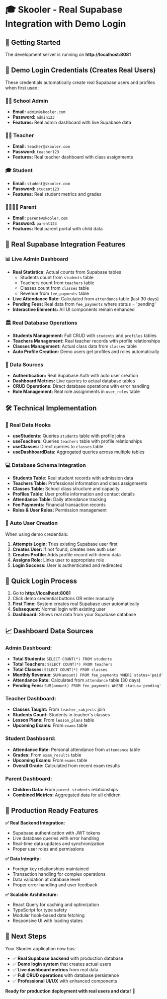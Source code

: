 # 🎓 Skooler - Real Supabase Integration with Demo Login

## 🚀 Getting Started

The development server is running on **http://localhost:8081**

## 🔐 Demo Login Credentials (Creates Real Users)

These credentials automatically create real Supabase users and profiles when first used:

### 👨‍💼 School Admin
- **Email:** `admin@skooler.com`
- **Password:** `admin123`
- **Features:** Real admin dashboard with live Supabase data

### 👩‍🏫 Teacher
- **Email:** `teacher@skooler.com`
- **Password:** `teacher123`
- **Features:** Real teacher dashboard with class assignments

### 🎓 Student
- **Email:** `student@skooler.com`
- **Password:** `student123`
- **Features:** Real student metrics and grades

### 👨‍👩‍👧‍👦 Parent
- **Email:** `parent@skooler.com`
- **Password:** `parent123`
- **Features:** Real parent portal with child data

## 🎨 Real Supabase Integration Features

### 📊 Live Admin Dashboard
- **Real Statistics:** Actual counts from Supabase tables
  - Students count from `students` table
  - Teachers count from `teachers` table
  - Classes count from `classes` table
  - Revenue from `fee_payments` table
- **Live Attendance Rate:** Calculated from `attendance` table (last 30 days)
- **Pending Fees:** Real data from `fee_payments` where status = 'pending'
- **Interactive Elements:** All UI components remain enhanced

### 🏛️ Real Database Operations
- **Students Management:** Full CRUD with `students` and `profiles` tables
- **Teachers Management:** Real teacher records with profile relationships
- **Classes Management:** Actual class data from `classes` table
- **Auto Profile Creation:** Demo users get profiles and roles automatically

### 📱 Data Sources
- **Authentication:** Real Supabase Auth with auto user creation
- **Dashboard Metrics:** Live queries to actual database tables
- **CRUD Operations:** Direct database operations with error handling
- **Role Management:** Real role assignments in `user_roles` table

## 🛠️ Technical Implementation

### 🔧 Real Data Hooks
- **useStudents:** Queries `students` table with profile joins
- **useTeachers:** Queries `teachers` table with profile relationships
- **useClasses:** Direct queries to `classes` table
- **useDashboardData:** Aggregated queries across multiple tables

### 💻 Database Schema Integration
- **Students Table:** Real student records with admission data
- **Teachers Table:** Professional information and class assignments
- **Classes Table:** School class structure and capacity
- **Profiles Table:** User profile information and contact details
- **Attendance Table:** Daily attendance tracking
- **Fee Payments:** Financial transaction records
- **Roles & User Roles:** Permission management

### 🎯 Auto User Creation
When using demo credentials:
1. **Attempts Login:** Tries existing Supabase user first
2. **Creates User:** If not found, creates new auth user
3. **Creates Profile:** Adds profile record with demo data
4. **Assigns Role:** Links user to appropriate role
5. **Login Success:** User is authenticated and redirected

## 🔄 Quick Login Process

1. Go to **http://localhost:8081**
2. Click demo credential buttons OR enter manually
3. **First Time:** System creates real Supabase user automatically
4. **Subsequent:** Normal login with existing user
5. **Dashboard:** Shows real data from your Supabase database

## 📈 Dashboard Data Sources

### **Admin Dashboard:**
- **Total Students:** `SELECT COUNT(*) FROM students`
- **Total Teachers:** `SELECT COUNT(*) FROM teachers`
- **Total Classes:** `SELECT COUNT(*) FROM classes`
- **Monthly Revenue:** `SUM(amount) FROM fee_payments WHERE status='paid'`
- **Attendance Rate:** Calculated from `attendance` table (30 days)
- **Pending Fees:** `SUM(amount) FROM fee_payments WHERE status='pending'`

### **Teacher Dashboard:**
- **Classes Taught:** From `teacher_subjects` join
- **Students Count:** Students in teacher's classes
- **Lesson Plans:** From `lesson_plans` table
- **Upcoming Exams:** From `exams` table

### **Student Dashboard:**
- **Attendance Rate:** Personal attendance from `attendance` table
- **Grades:** From `exam_results` table
- **Upcoming Exams:** From `exams` table
- **Overall Grade:** Calculated from recent exam results

### **Parent Dashboard:**
- **Children Data:** From `parent_students` relationships
- **Combined Metrics:** Aggregated data for all children

## 🎉 Production Ready Features

**✅ Real Backend Integration:**
- Supabase authentication with JWT tokens
- Live database queries with error handling
- Real-time data updates and synchronization
- Proper user roles and permissions

**✅ Data Integrity:**
- Foreign key relationships maintained
- Transaction handling for complex operations
- Data validation at database level
- Proper error handling and user feedback

**✅ Scalable Architecture:**
- React Query for caching and optimization
- TypeScript for type safety
- Modular hook-based data fetching
- Responsive UI with loading states

## 🚀 Next Steps

Your Skooler application now has:
- ✅ **Real Supabase backend** with production database
- ✅ **Demo login system** that creates actual users
- ✅ **Live dashboard metrics** from real data
- ✅ **Full CRUD operations** with database persistence
- ✅ **Professional UI/UX** with enhanced components

**Ready for production deployment with real users and data!** 🎯